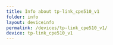 ```yaml
---
title: Info about tp-link_cpe510_v1
folder: info
layout: deviceinfo
permalink: /devices/tp-link_cpe510_v1/
device: tp-link_cpe510_v1
---
```

